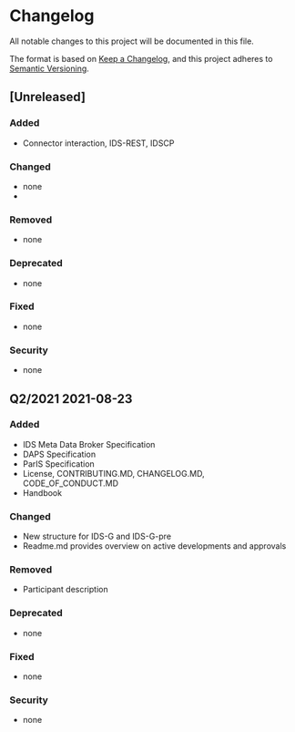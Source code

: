 # Changelog
All notable changes to this project will be documented in this file.

The format is based on [Keep a Changelog](https://keepachangelog.com/en/1.0.0/),
and this project adheres to [Semantic Versioning](https://semver.org/spec/v2.0.0.html).

## [Unreleased]

### Added
- Connector interaction, IDS-REST, IDSCP

### Changed
- none
- 
### Removed
- none

### Deprecated 
- none

### Fixed
- none

### Security
- none

## Q2/2021 2021-08-23
### Added

- IDS Meta Data Broker Specification
- DAPS Specification
- ParIS Specification
- License, CONTRIBUTING.MD, CHANGELOG.MD, CODE_OF_CONDUCT.MD
- Handbook



### Changed
- New structure for IDS-G and IDS-G-pre
- Readme.md provides overview on active developments and approvals

### Removed
- Participant description

### Deprecated 
- none

### Fixed
- none

### Security
- none
